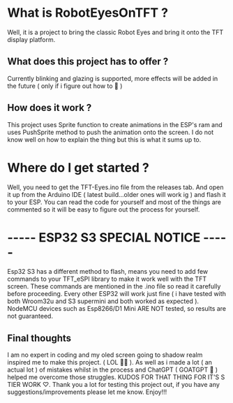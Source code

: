 # What is RobotEyesOnTFT ?

Well, it is a project to bring the classic Robot Eyes and bring it onto the TFT display platform.

## What does this project has to offer ?

Currently blinking and glazing is supported, more effects will be added in the future ( only if i figure out how to 🫠 )

## How does it work ?

This project uses Sprite function to create animations in the ESP's ram and uses PushSprite method to push the animation onto the screen.
I do not know well on how to explain the thing but this is what it sums up to.

# Where do I get started ?

Well, you need to get the TFT-Eyes.ino file from the releases tab. And open it up from the Arduino IDE ( latest build...older ones will work ig )
and flash it to your ESP. You can read the code for yourself and most of the things are commented so it will be easy to figure out the process for yourself.

# ----- ESP32 S3 SPECIAL NOTICE -----

Esp32 S3 has a different method to flash, means you need to add few commands to your TFT_eSPI library to make it work well with the TFT screen.
These commands are mentioned in the .ino file so read it carefully before proceeding. Every other ESP32 will work just fine ( i have tested with both Wroom32u
and S3 supermini and both worked as expected ). NodeMCU devices such as Esp8266/D1 Mini ARE NOT tested, so results are not guaranteed. 

## Final thoughts

I am no expert in coding and my oled screen going to shadow realm inspired me to make this project. ( LOL 🥸😅 ). As well as i made a lot ( an actual lot ) 
of mistakes whilst in the process and ChatGPT ( GOATGPT 🗿 ) helped me overcome those struggles. KUDOS FOR THAT THING FOR IT'S S TIER WORK ♡. 
Thank you a lot for testing this project out, if you have any suggestions/improvements please let me know. Enjoy!!!
